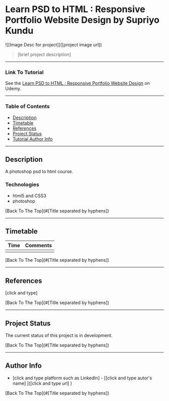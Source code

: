 # Learn PSD to HTML : Responsive Portfolio Website Design by Supriyo Kundu

![[Image Desc for project]]([project image url])
> [brief project description]

---

### Link To Tutorial

See the [Learn PSD to HTML : Responsive Portfolio Website Design]( https://www.udemy.com/course/psd-to-html-responsive-portfolio-template/) on Udemy.

---

### Table of Contents

- [Description](#description)
- [Timetable](#timetable)
- [References](#references)
- [Project Status](#project-status)
- [Tutorial Author Info](#author-info)

---

## Description

A photoshop psd to html course.

### Technologies

- html5 and CSS3
- photoshop

[Back To The Top](#[Title separated by hyphens])

---

## Timetable


Time | Comments
-----|---------
     |


[Back To The Top](#[Title separated by hyphens])

---

## References

[click and type]

[Back To The Top](#[Title separated by hyphens])

---

## Project Status

The current status of this project is in development.

[Back To The Top](#[Title separated by hyphens])

---

## Author Info

- [click and type platform such as LinkedIn]  - [[click and type autor's name] ]([click and type url] )

[Back To The Top](#[Title separated by hyphens])

